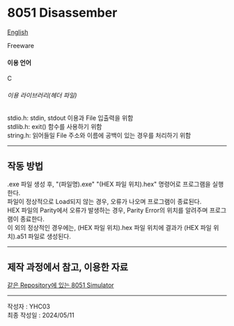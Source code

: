 # 8051 Disassember

[English](https://github.com/YHC03/8051_Tools/blob/main/8051_Disassembler/README.md)  

Freeware  

#### 이용 언어
C

###### 이용 라이브러리(헤더 파일)
stdio.h: stdin, stdout 이용과 File 입출력을 위함  
stdlib.h: exit() 함수를 사용하기 위함  
string.h: 읽어들일 File 주소와 이름에 공백이 있는 경우를 처리하기 위함  

---
## 작동 방법
.exe 파일 생성 후, "(파일명).exe" "(HEX 파일 위치).hex" 명령어로 프로그램을 실행한다.  
파일이 정상적으로 Load되지 않는 경우, 오류가 나오며 프로그램이 종료된다.  
HEX 파일의 Parity에서 오류가 발생하는 경우, Parity Error의 위치를 알려주며 프로그램이 종료한다.  
이 외의 정상적인 경우에는, (HEX 파일 위치).hex 파일 위치에 결과가 (HEX 파일 위치).a51 파일로 생성된다.  

---
## 제작 과정에서 참고, 이용한 자료
[같은 Repository에 있는 8051 Simulator](https://github.com/YHC03/8051_Tools/tree/main/8051_Simulator)  

---
작성자 : YHC03  
최종 작성일 : 2024/05/11  